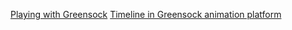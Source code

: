 [Playing with Greensock](https://codepen.io/marcosmanto/pen/PXBrWZ?editors=0010)
[Timeline in Greensock animation platform](https://codepen.io/marcosmanto/pen/KbBjje?editors=0010)